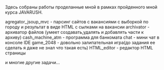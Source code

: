Здесь собраны работы проделанные мной в рамках пройденного мной курса JAVARUSH.



agregator_jsoup_mvc	- парсинг сайтов с вакансиями с выборкой по городу и результат в виде HTML с сылками на вакансии
archivator	- архиватор файлов (умеет создавать,удалять и добавлять части к архиву)
cash_machine_atm	-  программа для банкомата 
chat	-  мини чат в консоле IDE
game_2048	-  довольно залипательная игра(до задания ее сделать я даже не знал что такая есть)
HTML_editor	- редактор HTML страницы

и многие другие задачи...